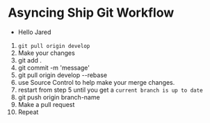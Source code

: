 # Asyncing Ship Git Workflow

- Hello Jared

1. `git pull origin develop`
2. Make your changes
3. git add .
4. git commit -m 'message'
5. git pull origin develop --rebase
6. use Source Control to help make your merge changes.
7. restart from step 5 until you get a `current branch is up to date`
8. git push origin branch-name
9. Make a pull request
10. Repeat
